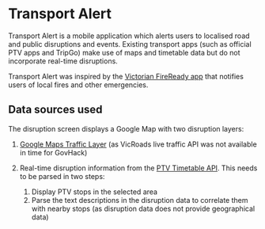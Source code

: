 # Transport Alert

Transport Alert is a mobile application which alerts users to localised road and public disruptions and events. Existing transport apps (such as official PTV apps and TripGo) make use of maps and timetable data but do not incorporate real-time disruptions.

Transport Alert was inspired by the [Victorian FireReady app](http://www.cfa.vic.gov.au/plan-prepare/fireready-app/) that notifies users of local fires and other emergencies.

## Data sources used

The disruption screen displays a Google Map with two disruption layers:

1. [Google Maps Traffic Layer](https://developers.google.com/maps/documentation/javascript/trafficlayer) (as VicRoads live traffic API was not available in time for GovHack)
2. Real-time disruption information from the [PTV Timetable API](https://www.data.vic.gov.au/data/dataset/ptv-timetable-api). This needs to be parsed in two steps:

    1. Display PTV stops in the selected area
    2. Parse the text descriptions in the disruption data to correlate them with nearby stops (as disruption data does not provide geographical data)
